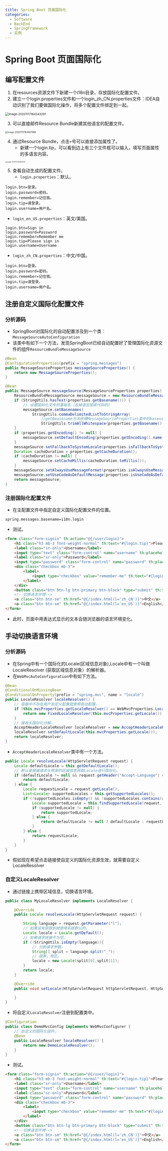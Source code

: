 ```yaml
---
title: Spring Boot 页面国际化
categories:
  - Software
  - BackEnd
  - SpringFramework
  - 实例
---
```

# Spring Boot 页面国际化

## 编写配置文件

1. 在resources资源文件下新建一个i18n目录，存放国际化配置文件。
2. 建立一个login.properties文件和一个login_zh_CN.properties文件：IDEA自动识别了我们要做国际化操作，将多个配置文件绑定到一起。

<img src="https://raw.githubusercontent.com/LuShan123888/Files/main/Pictures/2020-12-10-2020-11-17-image-20201117164343291.png" alt="image-20201117164343291" style="zoom:67%;" />

3. 可以直接邮件Resource Bundle新建其他语言的配置文件。

<img src="https://raw.githubusercontent.com/LuShan123888/Files/main/Pictures/2020-12-10-2020-11-17-image-20201117164407986.png" alt="image-20201117164407986" style="zoom:50%;" />

4. 通过Resource Bundle，点击`+`号可以直接添加属性了。
    - 新建一个login.tip，可以看到边上有三个文件框可以输入，填写页面属性的多语言内容。

<img src="https://raw.githubusercontent.com/LuShan123888/Files/main/Pictures/2020-12-10-2020-11-17-image-20201117164501630.png" alt="image-20201117164501630" style="zoom: 33%;" />

5. 查看自动生成的配置文件。
    - `login.properties`：默认。

```properties
login.btn=登录。
login.password=密码。
login.remember=记住我。
login.tip=请登录。
login.username=用户名。
```

- `login_en_US.properties`：英文/美国。

```properties
login.btn=Sign in
login.password=Password
login.remember=Remember me
login.tip=Please sign in
login.username=Username
```

- `login_zh_CN.properties`：中文/中国。

```properties
login.btn=登录。
login.password=密码。
login.remember=记住我。
login.tip=请登录。
login.username=用户名。
```

## 注册自定义国际化配置文件

### 分析源码

- SpringBoot对国际化的自动配置涉及到一个类：`MessageSourceAutoConfiguration`
- 该类中有如下一个方法，发现SpringBoot已经自动配置好了管理国际化资源文件的组件`ResourceBundleMessageSource`

```java
@Bean
@ConfigurationProperties(prefix = "spring.messages")
public MessageSourceProperties messageSourceProperties() {
    return new MessageSourceProperties();
}

@Bean
public MessageSource messageSource(MessageSourceProperties properties) {
    ResourceBundleMessageSource messageSource = new ResourceBundleMessageSource();
    if (StringUtils.hasText(properties.getBasename())) {
        // 设置国际化文件的基础名（去掉语言国家代码的)
        messageSource.setBasenames(
            StringUtils.commaDelimitedListToStringArray(
                //getBeasename方法获得MessageSourceProperties类中的basename属性。
                StringUtils.trimAllWhitespace(properties.getBasename())));
    }
    if (properties.getEncoding() != null) {
        messageSource.setDefaultEncoding(properties.getEncoding().name());
    }
    messageSource.setFallbackToSystemLocale(properties.isFallbackToSystemLocale());
    Duration cacheDuration = properties.getCacheDuration();
    if (cacheDuration != null) {
        messageSource.setCacheMillis(cacheDuration.toMillis());
    }
    messageSource.setAlwaysUseMessageFormat(properties.isAlwaysUseMessageFormat());
    messageSource.setUseCodeAsDefaultMessage(properties.isUseCodeAsDefaultMessage());
    return messageSource;
}
```

### 注册国际化配置文件

- 在主配置文件中指定自定义国际化配置文件的位置。

```properties
spring.messages.basename=i18n.login
```

- 测试。

```html
<form class="form-signin" th:action="@{/user/login}">
    <h1 class="h3 mb-3 font-weight-normal" th:text="#{login.tip}">Please sign in</h1>
    <label class="sr-only">Username</label>
    <input type="text" class="form-control" name="username" th:placeholder="#{login.username}" required="" autofocus="">
    <label class="sr-only">Password</label>
    <input type="password" class="form-control" name="password" th:placeholder="#{login.password}" required="">
    <div class="checkbox mb-3">
        <label>
            <input type="checkbox" value="remember-me" th:text="#{login.remember}">
        </label>
    </div>
    <button class="btn btn-lg btn-primary btn-block" type="submit" th:text="#{login.btn}">Sign in</button>
    <!--切换语言环境-->
    <a class="btn btn-sm" th:href="@{/index.html(l='zh_CN')}">中文</a>
    <a class="btn btn-sm" th:href="@{/index.html(l='en_US')}">English</a>
</form>
```

- 此时，页面中用表达式显示的文本会随浏览器的语言环境变化。

## 手动切换语言环境

### 分析源码

- 在Spring中有一个国际化的Locale(区域信息对象),Locale中有一个叫做LocaleResolver (获取区域信息对象）的解析器。
- 在`WebMvcAutoConfiguration`中有如下方法。

```java
@Bean
@ConditionalOnMissingBean
@ConditionalOnProperty(prefix = "spring.mvc", name = "locale")
public LocaleResolver localeResolver() {
    // 容器中不存在用户自定义配置就使用自动配置。
    if (this.mvcProperties.getLocaleResolver() == WebMvcProperties.LocaleResolver.FIXED) {
        return new FixedLocaleResolver(this.mvcProperties.getLocale());
    }
    // 接收头国际化分解。
    AcceptHeaderLocaleResolver localeResolver = new AcceptHeaderLocaleResolver();
    localeResolver.setDefaultLocale(this.mvcProperties.getLocale());
    return localeResolver;
}
```

- `AcceptHeaderLocaleResolver`类中有一个方法。

```java
public Locale resolveLocale(HttpServletRequest request) {
    Locale defaultLocale = this.getDefaultLocale();
    // 默认是根据请求头带来的区域信息获取Locale进行国际化。
    if (defaultLocale != null && request.getHeader("Accept-Language") == null) {
        return defaultLocale;
    } else {
        Locale requestLocale = request.getLocale();
        List<Locale> supportedLocales = this.getSupportedLocales();
        if (!supportedLocales.isEmpty() && !supportedLocales.contains(requestLocale)) {
            Locale supportedLocale = this.findSupportedLocale(request, supportedLocales);
            if (supportedLocale != null) {
                return supportedLocale;
            } else {
                return defaultLocale != null ? defaultLocale : requestLocale;
            }
        } else {
            return requestLocale;
        }
    }
}
```

- 假如现在希望点击链接使自定义的国际化资源生效，就需要自定义LocaleResolver

### 自定义LocaleResolver

- 通过链接上携带区域信息，切换语言环境。

```java
public class MyLocaleResolver implements LocaleResolver {

    @Override
    public Locale resolveLocale(HttpServletRequest request) {

        String language = request.getParameter("l");
        // 如果没有获取到就使用系统默认的。
        Locale locale = Locale.getDefault();
        // 如果请求链接不为空。
        if (!StringUtils.isEmpty(language)){
            // 分割请求参数。
            String[] split = language.split("_");
            // 国家，地区。
            locale = new Locale(split[0],split[1]);
        }
        return locale;
    }

    @Override
    public void setLocale(HttpServletRequest httpServletRequest, HttpServletResponse httpServletResponse, Locale locale) {

    }
}
```

- 将自定义`LocaleResolver`注册到配置类中。

```java
@Configuration
public class DemoMvcConfig implements WebMvcConfigurer {
    // 自定义的国际化组件。
    @Bean
    public LocaleResolver localeResolver() {
        return new DemoLocaleResolver();
    }
}
```

- 测试。

```html
<form class="form-signin" th:action="@{/user/login}">
    <h1 class="h3 mb-3 font-weight-normal" th:text="#{login.tip}">Please sign in</h1>
    <label class="sr-only">Username</label>
    <input type="text" class="form-control" name="username" th:placeholder="#{login.username}" required="" autofocus="">
    <label class="sr-only">Password</label>
    <input type="password" class="form-control" name="password" th:placeholder="#{login.password}" required="">
    <div class="checkbox mb-3">
        <label>
            <input type="checkbox" value="remember-me" th:text="#{login.remember}">
        </label>
    </div>
    <button class="btn btn-lg btn-primary btn-block" type="submit" th:text="#{login.btn}">Sign in</button>
    <!--切换语言环境-->
    <a class="btn btn-sm" th:href="@{/index.html(l='zh_CN')}">中文</a>
    <a class="btn btn-sm" th:href="@{/index.html(l='en_US')}">English</a>
</form>
```

